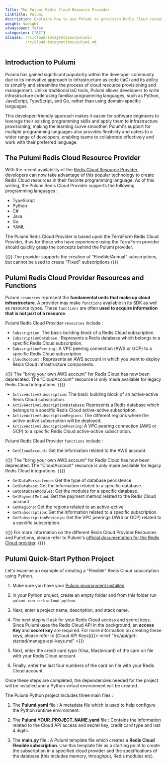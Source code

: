 ```yaml
---
Title: The Pulumi Redis Cloud Resource Provider
LinkTitle: Pulumi
description: Explains how to use Pulumi to provision Redis Cloud resources
weight: $weight
alwaysopen: false
categories: ["RC"]
aliases: /rc/cloud-integrations/pulumi/
         /rc/cloud-integrations/pulumi.md
---
```


## Introduction to Pulumi

Pulumi has gained significant popularity within the developer community due to its innovative approach to infrastructure as code (IaC) and its ability to simplify and streamline the process of cloud resource provisioning and management. Unlike traditional IaC tools, Pulumi allows developers to write infrastructure code using familiar programming languages, such as Python, JavaScript, TypeScript, and Go, rather than using domain-specific languages.

This developer-friendly approach makes it easier for software engineers to leverage their existing programming skills and apply them to infrastructure provisioning, making the learning curve smoother. Pulumi's support for multiple programming languages also provides flexibility and caters to a wider range of developers, enabling teams to collaborate effectively and work with their preferred language.

## The Pulumi Redis Cloud Resource Provider

With the recent availability of the [Redis Cloud Resource Provider](https://www.pulumi.com/registry/packages/rediscloud/), developers can now take advantage of this popular technology to create Redis Cloud resources in their favorite programming language. As of this writing, the Pulumi Redis Cloud Provider supports the following programming languages :

* TypeScript
* Python
* C#
* Java
* Go
* YAML

The Pulumi Redis Cloud Provider is based upon the TerraForm Redis Cloud Provider, thus for those who have experience using the TerraForm provider should quickly grasp the concepts behind the Pulumi provider.

{{<note>}}
The provider supports the creation of "Flexible/Annual" subscriptions, but cannot be used to create "Fixed" subscriptions
{{</note>}}

## Pulumi Redis Cloud Provider Resources and Functions

Pulumi `resources` represent the **fundamental units that make up cloud infrastructure**. A provider may make `functions` available in its SDK as well as resource types. These `functions` are often **used to acquire information that is not part of a resource**. 

Pulumi Redis Cloud Provider `resources` include :

* `Subscription`: The basic building block of a Redis Cloud subscription.
* `SubscriptionDatabase` : Represents a Redis database which belongs to a specific Redis Cloud subscription.
* `SubscriptionPeering` : A VPC peering connection (AWS or GCP) to a specific Redis Cloud subscription.
* `CloudAccount` : Represents an AWS account in which you want to deploy Redis Cloud infrastructure components.

{{<note>}}
The "bring your own AWS account" for Redis Cloud has now been deprecated. The "CloudAccount" resource is only made available for legacy Redis Cloud integrations.
{{</note>}}

* `ActiveActiveSubscription`: The basic building block of an active-active Redis Cloud subscription.
* `ActiveActiveSubscriptionDatabase`: Represents a Redis database which belongs to a specific Redis Cloud active-active subscription.
* `ActiveActiveSubscriptionRegions`: The different regions where the active-active subscription will be deployed.
* `ActiveActiveSubscriptionPeering`: A VPC peering connection (AWS or GCP) to a specific Redis Cloud active-active subscription.

Pulumi Redis Cloud Provider `functions` include :

* `GetCloudAccount`: Get the information related to the AWS account.

{{<note>}}
The "bring your own AWS account" for Redis Cloud has now been deprecated. The "CloudAccount" resource is only made available for legacy Redis Cloud integrations.
{{</note>}}

* `GetDataPersistence`: Get the type of database persistence.
* `GetDatabase`: Get the information related to a specific database.
* `GetDatabaseModules`: Get the modules for a specific database.
* `GetPaymentMethod`: Get the payment method related to the Redis Cloud account.
* `GetRegions`: Get the regions related to an active-active 
* `GetSubscription`: Get the information related to a specific subscription.
* `GetSubscriptionPeerings`: Get the VPC peerings (AWS or GCP) related to a specific subscription.

{{<note>}}
For more information on the different Redis Cloud Provider Resources and Functions, please refer to Pulumi's [official documentation for the Redis Cloud provider](https://www.pulumi.com/registry/packages/rediscloud/api-docs/).
{{</note>}}

## Pulumi Quick-Start Python Project

Let's examine an example of creating a "Flexible" Redis Cloud subscription using Python.

1.  Make sure you have your [Pulumi environment installed](https://www.pulumi.com/docs/install/).

1.  In your Python project, create an empty folder and from this folder run `pulumi new rediscloud-python`.

1.  Next, enter a project name, description, and stack name.

1.  The next step will ask for your Redis Cloud access and secret keys. Since Pulumi uses the Redis Cloud API in the background, an **access Key** and **secret key** are required. For more information on creating these keys, please refer to [Cloud API Keys]({{< relref "/rc/api/get-started/manage-api-keys.md" >}})

1.  Next, enter the credit card type (Visa, Mastercard) of the card on file with your Redis Cloud account.

1.  Finally, enter the last four numbers of the card on file with your Redis Cloud account.

Once these steps are completed, the dependencies needed for the project will be installed and a Python virtual environment will be created.

The Pulumi Python project includes three main files :

1.  The **Pulumi.yaml** file : A metadata file which is used to help configure the Python runtime environment.

1.  The **Pulumi.YOUR_PROJECT_NAME.yaml** file : Contains the information related to the Cloud API access and secret key, credit card type and last 4 digits.

1.  The **__main__.py** file : A Pulumi template file which creates a **Redis Cloud Flexible subscription**. Use this template file as a starting point to create the subscription in a specified cloud provider and the specifications of the database (this includes memory, throughput, Redis modules etc).